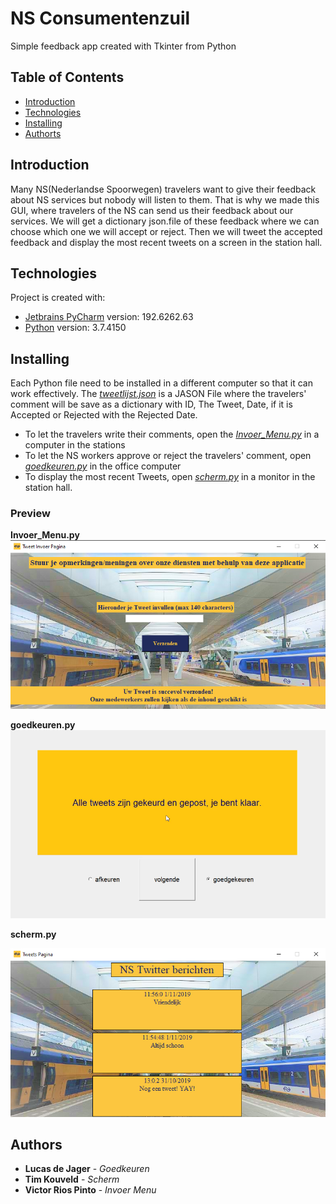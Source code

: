 # NS Consumentenzuil
Simple feedback app created with Tkinter from Python

## Table of Contents
* [Introduction](#Introduction)
* [Technologies](#Technologies)
* [Installing](#Installing)
* [Authorts](#Authors)

## Introduction
Many NS(Nederlandse Spoorwegen) travelers want to give their feedback about NS services but nobody will listen to them. That is why we made this GUI, where travelers of the NS can send us their feedback about our services. We will get a dictionary json.file of these feedback where we can choose which one we will accept or reject. Then we will tweet the accepted feedback and display the most recent tweets on a screen in the station hall.

## Technologies
 Project is created with:
* [Jetbrains PyCharm](https://www.jetbrains.com/products.html) version: 192.6262.63
* [Python](https://www.python.org) version: 3.7.4150

## Installing
Each Python file need to be installed in a different computer so that it can work effectively. The [*tweetlijst.json*](https://github.com/victor1rp/Consumentenzuil/blob/master/tweetlijst.json) is a JASON File where the travelers' comment will be save as a dictionary with ID, The Tweet, Date, if it is Accepted or Rejected with the Rejected Date.
* To let the travelers write their comments, open the [*Invoer_Menu.py*](https://github.com/victor1rp/Consumentenzuil/blob/master/Invoer_Menu.py) in a computer in the stations
* To let the NS workers approve or reject the travelers' comment, open [*goedkeuren.py*](https://github.com/victor1rp/Consumentenzuil/blob/master/goedkeuren.py) in the office computer
* To display the most recent Tweets, open [*scherm.py*](https://github.com/victor1rp/Consumentenzuil/blob/master/scherm.py) in a monitor in the station hall.

### Preview
**Invoer_Menu.py**
![Invoer_Menu.py](https://github.com/victor1rp/Consumentenzuil/blob/master/Screenshots/Invoer_Menu_screenshot.png)

**goedkeuren.py**
![goedkeuren.py](https://github.com/victor1rp/Consumentenzuil/blob/master/Screenshots/Goedkeuren_screenshot.png)

**scherm.py**

![scherm.py](https://github.com/victor1rp/Consumentenzuil/blob/master/Screenshots/Scherm_screenshot.png)

## Authors
* **Lucas de Jager** - *Goedkeuren*
* **Tim Kouveld** - *Scherm*
* **Victor Rios Pinto** - *Invoer Menu*
